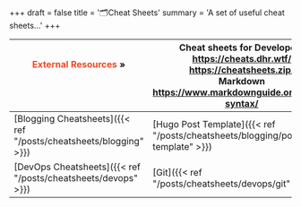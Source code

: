 +++
draft = false
title = '🗂️Cheat Sheets'
summary = 'A set of useful cheat sheets...'
+++

| <font color=#EB4925>External Resources</font> »<br><br /><br />   | **Cheat sheets for Developers**<br>https://cheats.dhr.wtf/<br>https://cheatsheets.zip/<br>**Markdown**<br>https://www.markdownguide.org/basic-syntax/ |
| ----------------------------------------------------------------- | ----------------------------------------------------------------------------------------------------------------------------------------------------- |
| [Blogging Cheatsheets]({{< ref "/posts/cheatsheets/blogging" >}}) | [Hugo Post Template]({{< ref "/posts/cheatsheets/blogging/post-template" >}})<br>                                                                     |
| [DevOps Cheatsheets]({{< ref "/posts/cheatsheets/devops" >}})     | [Git]({{< ref "/posts/cheatsheets/devops/git" >}})                                                                                                    |
